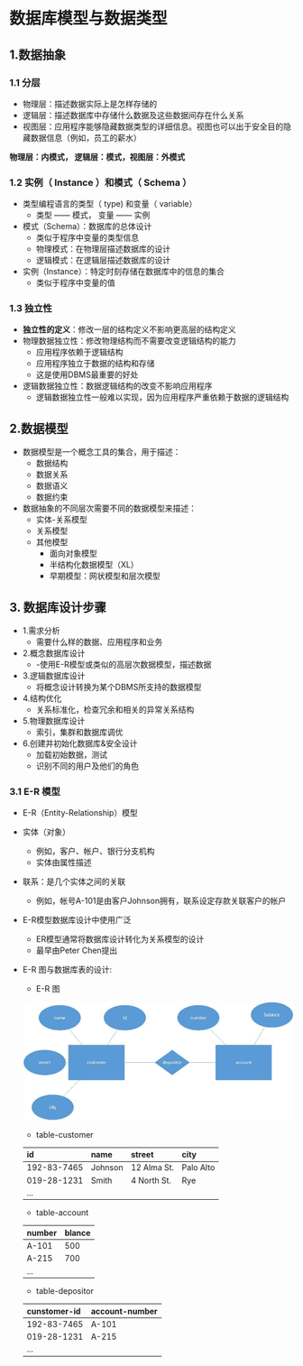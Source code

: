 # 数据库模型与数据类型



## 1.数据抽象

### 1.1 分层

- 物理层：描述数据实际上是怎样存储的
- 逻辑层：描述数据库中存储什么数据及这些数据间存在什么关系
- 视图层：应用程序能够隐藏数据类型的详细信息。视图也可以出于安全目的隐藏数据信息（例如，员工的薪水）

**物理层：内模式， 逻辑层：模式，视图层：外模式**



### 1.2 实例（ Instance ）和模式（ Schema ）

- 类型编程语言的类型（ type)  和变量（ variable）
  - 类型 —— 模式， 变量 —— 实例
- 模式（Schema）：数据库的总体设计
  - 类似于程序中变量的类型信息	
  - 物理模式：在物理层描述数据库的设计
  - 逻辑模式：在逻辑层描述数据库的设计
- 实例（Instance）：特定时刻存储在数据库中的信息的集合
  - 类似于程序中变量的值



### 1.3 独立性

- **独立性的定义**：修改一层的结构定义不影响更高层的结构定义
- 物理数据独立性：修改物理结构而不需要改变逻辑结构的能力
  - 应用程序依赖于逻辑结构
  - 应用程序独立于数据的结构和存储
  - 这是使用DBMS最重要的好处
- 逻辑数据独立性：数据逻辑结构的改变不影响应用程序
  - 逻辑数据独立性一般难以实现，因为应用程序严重依赖于数据的逻辑结构



## 2.数据模型

- 数据模型是一个概念工具的集合，用于描述：
  - 数据结构
  - 数据关系
  - 数据语义
  - 数据约束
- 数据抽象的不同层次需要不同的数据模型来描述：
  - 实体-关系模型
  - 关系模型
  - 其他模型
    - 面向对象模型
    - 半结构化数据模型（XL）
    - 早期模型：网状模型和层次模型



## 3. 数据库设计步骤

- 1.需求分析
  - 需要什么样的数据、应用程序和业务
- 2.概念数据库设计
  - -使用E-R模型或类似的高层次数据模型，描述数据
- 3.逻辑数据库设计
  - 将概念设计转换为某个DBMS所支持的数据模型
- 4.结构优化
  - 关系标准化，检查冗余和相关的异常关系结构
- 5.物理数据库设计
  - 索引，集群和数据库调优
- 6.创建并初始化数据库&安全设计
  - 加载初始数据，测试
  - 识别不同的用户及他们的角色



### 3.1 E-R 模型

- E-R（Entity-Relationship）模型
- 实体（对象）
  - 例如，客户、帐户、银行分支机构
  - 实体由属性描述
- 联系：是几个实体之间的关联
  - 例如，帐号A-101是由客户Johnson拥有，联系设定存款关联客户的帐户 
- E-R模型数据库设计中使用广泛
  - ER模型通常将数据库设计转化为关系模型的设计
  - 最早由Peter Chen提出

- E-R 图与数据库表的设计:

  - E-R 图

  ![erDiagram](https://raw.githubusercontent.com/XuZhuohao/picture/master/db/数据库系统/erDiagram.jpg)

  - table-customer

  | id          | name    | street      | city      |
  | ----------- | ------- | ----------- | --------- |
  | 192-83-7465 | Johnson | 12 Alma St. | Palo Alto |
  | 019-28-1231 | Smith   | 4 North St. | Rye       |
  | ...         |         |             |           |

  - table-account

  | number | blance |
  | ------ | ------ |
  | A-101  | 500    |
  | A-215  | 700    |
  | ...    |        |

  - table-depositor

  | cunstomer-id | account-number |
  | ------------ | -------------- |
  | 192-83-7465  | A-101          |
  | 019-28-1231  | A-215          |
  | ...          |                |

  

  ​	

  





